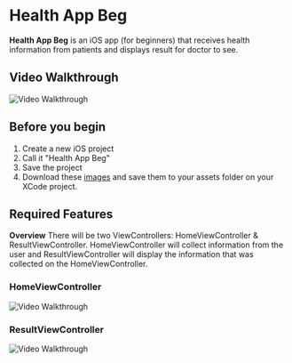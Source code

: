 # Health App Beg
**Health App Beg** is an iOS app (for beginners) that receives health information from patients and displays result for doctor to see.

## Video Walkthrough

<img src='https://i.imgur.com/R8Lvwl6.gif' title='Video Walkthrough' width='' alt='Video Walkthrough' />

## Before you begin

1. Create a new iOS project
2. Call it "Health App Beg"
3. Save the project
4. Download these [images](https://github.com/alimir1/HealthAppForStudents/tree/master/HealthAppImages) and save them to your assets folder on your XCode project.

## Required Features

**Overview**
There will be two ViewControllers: HomeViewController & ResultViewController. HomeViewController will collect information from the user and ResultViewController will display the information that was collected on the HomeViewController.

### HomeViewController
<img src='https://i.imgur.com/vYh66Tc.png' title='Video Walkthrough' width='' alt='Video Walkthrough' />

### ResultViewController
<img src='https://i.imgur.com/Vr69Ge6.png' title='Video Walkthrough' width='' alt='Video Walkthrough' />

